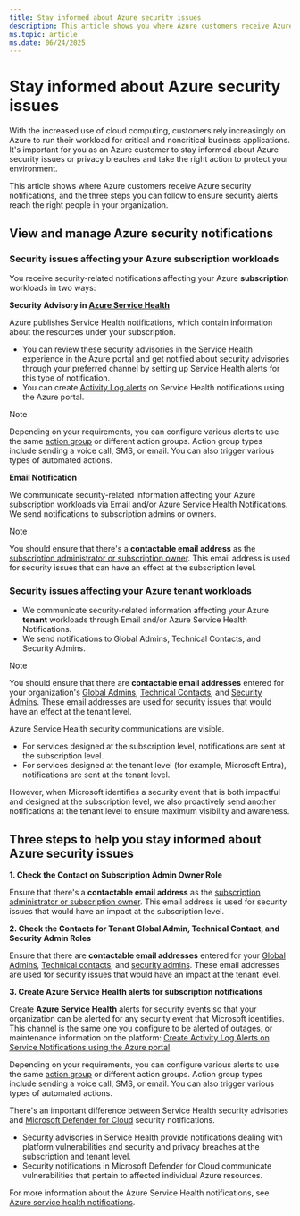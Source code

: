```yaml
---
title: Stay informed about Azure security issues
description: This article shows you where Azure customers receive Azure security notifications and three steps you can follow to ensure security alerts reach the right people in your organization.
ms.topic: article
ms.date: 06/24/2025
---
```


# Stay informed about Azure security issues

With the increased use of cloud computing, customers rely increasingly on Azure to run their workload for critical and noncritical business applications. It's important for you as an Azure customer to stay informed about Azure security issues or privacy breaches and take the right action to protect your environment.

This article shows where Azure customers receive Azure security notifications, and the three steps you can follow to ensure security alerts reach the right people in your organization.

## View and manage Azure security notifications 

### Security issues affecting your Azure subscription workloads

You receive security-related notifications affecting your Azure **subscription** workloads in two ways: 

**Security Advisory in [Azure Service Health](https://azure.microsoft.com/get-started/azure-portal/service-health/)**

Azure publishes Service Health notifications, which contain information about the resources under your subscription. 
- You can review these security advisories in the Service Health experience in the Azure portal and get notified about security advisories through your preferred channel by setting up Service Health alerts for this type of notification. 
- You can create [Activity Log alerts](../service-health/alerts-activity-log-service-notifications-portal.md) on Service Health notifications using the Azure portal.

>[!NOTE]
>Depending on your requirements, you can configure various alerts to use the same [action group](../azure-monitor/alerts/action-groups.md) or different action groups. Action group types include sending a voice call, SMS, or email. You can also trigger various types of automated actions.

**Email Notification**

We communicate security-related information affecting your Azure subscription workloads via Email and/or Azure Service Health Notifications. We send notifications to subscription admins or owners.

>[!NOTE]
>You should ensure that there's a **contactable email address** as the [subscription administrator or subscription owner](/azure/cost-management-billing/manage/add-change-subscription-administrator). This email address is used for security issues that can have an effect  at the subscription level.

### Security issues affecting your Azure tenant workloads

- We communicate security-related information affecting your Azure **tenant** workloads through Email and/or Azure Service Health Notifications. 
- We send notifications to Global Admins, Technical Contacts, and Security Admins. 

> [!NOTE]
> You should ensure that there are **contactable email addresses** entered for your organization's [Global Admins](/azure/active-directory/roles/permissions-reference), [Technical Contacts](/azure/active-directory/fundamentals/active-directory-properties-area), and [Security Admins](/azure/defender-for-cloud/permissions). These email addresses are used for security issues that would have an effect at the tenant level.  

Azure Service Health security communications are visible. 
- For services designed at the subscription level, notifications are sent at the subscription level. 
- For services designed at the tenant level (for example, Microsoft Entra), notifications are sent at the tenant level.

However, when Microsoft identifies a security event that is both impactful and designed at the subscription level, we also proactively send another notifications at the tenant level to ensure maximum visibility and awareness.

## Three steps to help you stay informed about Azure security issues

**1. Check the Contact on Subscription Admin Owner Role**

Ensure that there's a **contactable email address** as the [subscription administrator or subscription owner](/azure/cost-management-billing/manage/add-change-subscription-administrator). 
This email address is used for security issues that would have an impact at the subscription level.

**2. Check the Contacts for Tenant Global Admin, Technical Contact, and Security Admin Roles**

Ensure that there are **contactable email addresses** entered for your [Global Admins](/azure/active-directory/roles/permissions-reference), [Technical contacts](/azure/active-directory/fundamentals/active-directory-properties-area), and [security admins](/azure/defender-for-cloud/permissions). 
These email addresses are used for security issues that would have an impact at the tenant level.

**3. Create Azure Service Health alerts for subscription notifications**

Create **Azure Service Health** alerts for security events so that your organization can be alerted for any security event that Microsoft identifies. 
This channel is the same one you configure to be alerted of outages, or maintenance information on the platform: [Create Activity Log Alerts on Service Notifications using the Azure portal](../service-health/alerts-activity-log-service-notifications-portal.md).

Depending on your requirements, you can configure various alerts to use the same [action group](../azure-monitor/alerts/action-groups.md) or different action groups. Action group types include sending a voice call, SMS, or email. You can also trigger various types of automated actions.

There's an important difference between Service Health security advisories and [Microsoft Defender for Cloud](/azure/defender-for-cloud/defender-for-cloud-introduction) security notifications. 

- Security advisories in Service Health provide notifications dealing with platform vulnerabilities and security and privacy breaches at the subscription and tenant level. 
- Security notifications in Microsoft Defender for Cloud communicate vulnerabilities that pertain to affected individual Azure resources.

For more information about the Azure Service Health notifications, see [Azure service health notifications](service-health-notifications-properties.md).
